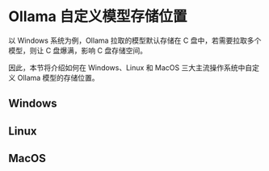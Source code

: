# Ollama 自定义模型存储位置

以 Windows 系统为例，Ollama 拉取的模型默认存储在 C 盘中，若需要拉取多个模型，则让 C 盘爆满，影响 C 盘存储空间。

因此，本节将介绍如何在 Windows、Linux 和 MacOS 三大主流操作系统中自定义 Ollama 模型的存储位置。

## Windows


## Linux


## MacOS

